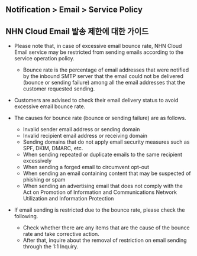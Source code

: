 ## Notification > Email > Service Policy

<span id='operation-policy'></span>
## NHN Cloud Email 발송 제한에 대한 가이드

* Please note that, in case of excessive email bounce rate, NHN Cloud Email service may be restricted from sending emails according to the service operation policy.
    * Bounce rate is the percentage of email addresses that were notified by the inbound SMTP server that the email could not be delivered (bounce or sending failure) among all the email addresses that the customer requested sending.

* Customers are advised to check their email delivery status to avoid excessive email bounce rate.

* The causes for bounce rate (bounce or sending failure) are as follows.
    * Invalid sender email address or sending domain
    * Invalid recipient email address or receiving domain
    * Sending domains that do not apply email security measures such as SPF, DKIM, DMARC, etc.
    * When sending repeated or duplicate emails to the same recipient excessively
    * When sending a forged email to circumvent opt-out
    * When sending an email containing content that may be suspected of phishing or spam
    * When sending an advertising email that does not comply with the Act on Promotion of Information and Communications Network Utilization and Information Protection

* If email sending is restricted due to the bounce rate, please check the following.
    * Check whether there are any items that are the cause of the bounce rate and take corrective action.
    * After that, inquire about the removal of restriction on email sending through the 1:1 Inquiry.